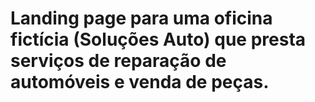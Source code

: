 # Landing page para uma oficina fictícia (Soluções Auto) que presta serviços de reparação de automóveis e venda de peças.
